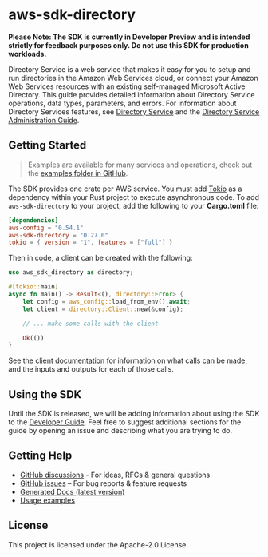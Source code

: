# aws-sdk-directory

**Please Note: The SDK is currently in Developer Preview and is intended strictly for
feedback purposes only. Do not use this SDK for production workloads.**

Directory Service is a web service that makes it easy for you to setup and run directories in the Amazon Web Services cloud, or connect your Amazon Web Services resources with an existing self-managed Microsoft Active Directory. This guide provides detailed information about Directory Service operations, data types, parameters, and errors. For information about Directory Services features, see [Directory Service](https://aws.amazon.com/directoryservice/) and the [Directory Service Administration Guide](http://docs.aws.amazon.com/directoryservice/latest/admin-guide/what_is.html).

## Getting Started

> Examples are available for many services and operations, check out the
> [examples folder in GitHub](https://github.com/awslabs/aws-sdk-rust/tree/main/examples).

The SDK provides one crate per AWS service. You must add [Tokio](https://crates.io/crates/tokio)
as a dependency within your Rust project to execute asynchronous code. To add `aws-sdk-directory` to
your project, add the following to your **Cargo.toml** file:

```toml
[dependencies]
aws-config = "0.54.1"
aws-sdk-directory = "0.27.0"
tokio = { version = "1", features = ["full"] }
```

Then in code, a client can be created with the following:

```rust
use aws_sdk_directory as directory;

#[tokio::main]
async fn main() -> Result<(), directory::Error> {
    let config = aws_config::load_from_env().await;
    let client = directory::Client::new(&config);

    // ... make some calls with the client

    Ok(())
}
```

See the [client documentation](https://docs.rs/aws-sdk-directory/latest/aws_sdk_directory/client/struct.Client.html)
for information on what calls can be made, and the inputs and outputs for each of those calls.

## Using the SDK

Until the SDK is released, we will be adding information about using the SDK to the
[Developer Guide](https://docs.aws.amazon.com/sdk-for-rust/latest/dg/welcome.html). Feel free to suggest
additional sections for the guide by opening an issue and describing what you are trying to do.

## Getting Help

* [GitHub discussions](https://github.com/awslabs/aws-sdk-rust/discussions) - For ideas, RFCs & general questions
* [GitHub issues](https://github.com/awslabs/aws-sdk-rust/issues/new/choose) – For bug reports & feature requests
* [Generated Docs (latest version)](https://awslabs.github.io/aws-sdk-rust/)
* [Usage examples](https://github.com/awslabs/aws-sdk-rust/tree/main/examples)

## License

This project is licensed under the Apache-2.0 License.

